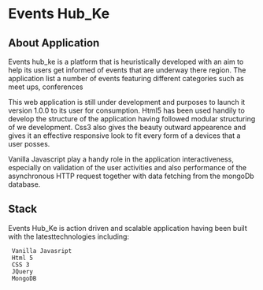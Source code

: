 # Events Hub_Ke

## About Application
Events hub_ke is a platform that is heuristically developed with an aim to help its users get informed of events that are underway there region.
The application list a number of events featuring different categories such as meet ups, conferences

This web application is still under development and purposes to launch it version 1.0.0 to its user for consumption. Html5 has been used handily to develop the structure of the application having followed modular structuring of we development. Css3 also gives the beauty outward appearence and gives it an effective responsive look to fit every form of a devices that a user posses.

Vanilla Javascript play a handy role in the application interactiveness, especially on validation of the user activities and also performance of the asynchronous HTTP request together with data fetching from the mongoDb database. 

## Stack
Events Hub_Ke is action driven and scalable application having been built with the latesttechnologies including: 

     Vanilla Javasript
     Html 5
     CSS 3
     JQuery
     MongoDB



